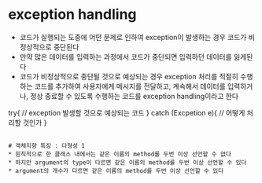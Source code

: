 # exception handling
* 코드가 실행되는 도중에 어떤 문제로 인하여 exception이 발생하는 경우 코드가 비정상적으로 중단된다
* 만약 많은 데이터를 입력하는 과정에서 코드가 중단되면 입력하던 데이터를 잃게된다
* 코드가 비정상적으로 중단될 것으로 예상되는 경우 exception 처리를 적절히 수행하는 코드를 추가하여 사용자에게 메시지를 전달하고, 계속해서 데이터를 입력하거나, 정상 종료할 수 있도록 수행하는 코드를 exception handling이라고 한다

try{
		// exception 발생할 것으로 예상되는 코드
	} catch (Excpetion e){
		// 어떻게 처리할 것인가
	}
```

# 객체지향 특징 : 다형성 1
* 원칙적으로 한 클래스 내에서는 같은 이름의 method를 두번 이상 선언할 수 없다
* 하지만 argument의 type이 다르면 같은 이름의 method를 두번 이상 선언할 수 있다
* argument의 개수가 다르면 같은 이름의 method를 두번 이상 선언할 수 있다

